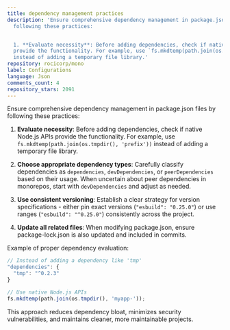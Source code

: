 ```yaml
---
title: dependency management practices
description: 'Ensure comprehensive dependency management in package.json files by
  following these practices:


  1. **Evaluate necessity**: Before adding dependencies, check if native Node.js APIs
  provide the functionality. For example, use `fs.mkdtemp(path.join(os.tmpdir(), ''prefix''))`
  instead of adding a temporary file library.'
repository: rocicorp/mono
label: Configurations
language: Json
comments_count: 4
repository_stars: 2091
---
```


Ensure comprehensive dependency management in package.json files by following these practices:

1. **Evaluate necessity**: Before adding dependencies, check if native Node.js APIs provide the functionality. For example, use `fs.mkdtemp(path.join(os.tmpdir(), 'prefix'))` instead of adding a temporary file library.

2. **Choose appropriate dependency types**: Carefully classify dependencies as `dependencies`, `devDependencies`, or `peerDependencies` based on their usage. When uncertain about peer dependencies in monorepos, start with `devDependencies` and adjust as needed.

3. **Use consistent versioning**: Establish a clear strategy for version specifications - either pin exact versions (`"esbuild": "0.25.0"`) or use ranges (`"esbuild": "^0.25.0"`) consistently across the project.

4. **Update all related files**: When modifying package.json, ensure package-lock.json is also updated and included in commits.

Example of proper dependency evaluation:
```js
// Instead of adding a dependency like 'tmp'
"dependencies": {
  "tmp": "^0.2.3"
}

// Use native Node.js APIs
fs.mkdtemp(path.join(os.tmpdir(), 'myapp-'));
```

This approach reduces dependency bloat, minimizes security vulnerabilities, and maintains cleaner, more maintainable projects.